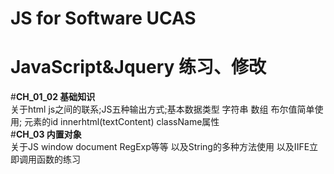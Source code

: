 # JS for Software UCAS  
# JavaScript&Jquery 练习、修改  

#**CH_01_02 基础知识**   
关于html js之间的联系;JS五种输出方式;基本数据类型 字符串 数组 布尔值简单使用; 元素的id innerhtml(textContent) className属性  
#**CH_03 内置对象**   
关于JS window document RegExp等等 以及String的多种方法使用 以及IIFE立即调用函数的练习
